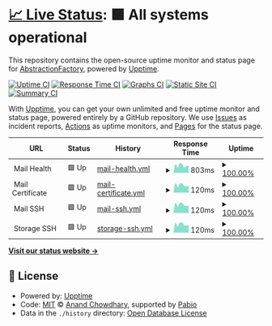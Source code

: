 # [📈 Live Status](https://abstractionfactory.github.io/monitoring): <!--live status--> **🟩 All systems operational**

This repository contains the open-source uptime monitor and status page for [AbstractionFactory](https://abstractionfactory.github.io/monitoring), powered by [Upptime](https://github.com/upptime/upptime).

[![Uptime CI](https://github.com/abstractionfactory/monitoring/workflows/Uptime%20CI/badge.svg)](https://github.com/abstractionfactory/monitoring/actions?query=workflow%3A%22Uptime+CI%22)
[![Response Time CI](https://github.com/abstractionfactory/monitoring/workflows/Response%20Time%20CI/badge.svg)](https://github.com/abstractionfactory/monitoring/actions?query=workflow%3A%22Response+Time+CI%22)
[![Graphs CI](https://github.com/abstractionfactory/monitoring/workflows/Graphs%20CI/badge.svg)](https://github.com/abstractionfactory/monitoring/actions?query=workflow%3A%22Graphs+CI%22)
[![Static Site CI](https://github.com/abstractionfactory/monitoring/workflows/Static%20Site%20CI/badge.svg)](https://github.com/abstractionfactory/monitoring/actions?query=workflow%3A%22Static+Site+CI%22)
[![Summary CI](https://github.com/abstractionfactory/monitoring/workflows/Summary%20CI/badge.svg)](https://github.com/abstractionfactory/monitoring/actions?query=workflow%3A%22Summary+CI%22)

With [Upptime](https://upptime.js.org), you can get your own unlimited and free uptime monitor and status page, powered entirely by a GitHub repository. We use [Issues](https://github.com/abstractionfactory/monitoring/issues) as incident reports, [Actions](https://github.com/abstractionfactory/monitoring/actions) as uptime monitors, and [Pages](https://abstractionfactory.github.io/monitoring) for the status page.

<!--start: status pages-->
<!-- This summary is generated by Upptime (https://github.com/upptime/upptime) -->
<!-- Do not edit this manually, your changes will be overwritten -->
<!-- prettier-ignore -->
| URL | Status | History | Response Time | Uptime |
| --- | ------ | ------- | ------------- | ------ |
| <img alt="" src="https://icons.duckduckgo.com/ip3/null.ico" height="13"> Mail Health | 🟩 Up | [mail-health.yml](https://github.com/abstractionfactory/monitoring/commits/HEAD/history/mail-health.yml) | <details><summary><img alt="Response time graph" src="./graphs/mail-health/response-time-week.png" height="20"> 803ms</summary><br><a href="https://abstractionfactory.github.io/monitoring/history/mail-health"><img alt="Response time 837" src="https://img.shields.io/endpoint?url=https%3A%2F%2Fraw.githubusercontent.com%2Fabstractionfactory%2Fmonitoring%2FHEAD%2Fapi%2Fmail-health%2Fresponse-time.json"></a><br><a href="https://abstractionfactory.github.io/monitoring/history/mail-health"><img alt="24-hour response time 609" src="https://img.shields.io/endpoint?url=https%3A%2F%2Fraw.githubusercontent.com%2Fabstractionfactory%2Fmonitoring%2FHEAD%2Fapi%2Fmail-health%2Fresponse-time-day.json"></a><br><a href="https://abstractionfactory.github.io/monitoring/history/mail-health"><img alt="7-day response time 803" src="https://img.shields.io/endpoint?url=https%3A%2F%2Fraw.githubusercontent.com%2Fabstractionfactory%2Fmonitoring%2FHEAD%2Fapi%2Fmail-health%2Fresponse-time-week.json"></a><br><a href="https://abstractionfactory.github.io/monitoring/history/mail-health"><img alt="30-day response time 837" src="https://img.shields.io/endpoint?url=https%3A%2F%2Fraw.githubusercontent.com%2Fabstractionfactory%2Fmonitoring%2FHEAD%2Fapi%2Fmail-health%2Fresponse-time-month.json"></a><br><a href="https://abstractionfactory.github.io/monitoring/history/mail-health"><img alt="1-year response time 837" src="https://img.shields.io/endpoint?url=https%3A%2F%2Fraw.githubusercontent.com%2Fabstractionfactory%2Fmonitoring%2FHEAD%2Fapi%2Fmail-health%2Fresponse-time-year.json"></a></details> | <details><summary><a href="https://abstractionfactory.github.io/monitoring/history/mail-health">100.00%</a></summary><a href="https://abstractionfactory.github.io/monitoring/history/mail-health"><img alt="All-time uptime 100.00%" src="https://img.shields.io/endpoint?url=https%3A%2F%2Fraw.githubusercontent.com%2Fabstractionfactory%2Fmonitoring%2FHEAD%2Fapi%2Fmail-health%2Fuptime.json"></a><br><a href="https://abstractionfactory.github.io/monitoring/history/mail-health"><img alt="24-hour uptime 100.00%" src="https://img.shields.io/endpoint?url=https%3A%2F%2Fraw.githubusercontent.com%2Fabstractionfactory%2Fmonitoring%2FHEAD%2Fapi%2Fmail-health%2Fuptime-day.json"></a><br><a href="https://abstractionfactory.github.io/monitoring/history/mail-health"><img alt="7-day uptime 100.00%" src="https://img.shields.io/endpoint?url=https%3A%2F%2Fraw.githubusercontent.com%2Fabstractionfactory%2Fmonitoring%2FHEAD%2Fapi%2Fmail-health%2Fuptime-week.json"></a><br><a href="https://abstractionfactory.github.io/monitoring/history/mail-health"><img alt="30-day uptime 100.00%" src="https://img.shields.io/endpoint?url=https%3A%2F%2Fraw.githubusercontent.com%2Fabstractionfactory%2Fmonitoring%2FHEAD%2Fapi%2Fmail-health%2Fuptime-month.json"></a><br><a href="https://abstractionfactory.github.io/monitoring/history/mail-health"><img alt="1-year uptime 100.00%" src="https://img.shields.io/endpoint?url=https%3A%2F%2Fraw.githubusercontent.com%2Fabstractionfactory%2Fmonitoring%2FHEAD%2Fapi%2Fmail-health%2Fuptime-year.json"></a></details>
| <img alt="" src="https://icons.duckduckgo.com/ip3/null.ico" height="13"> Mail Certificate | 🟩 Up | [mail-certificate.yml](https://github.com/abstractionfactory/monitoring/commits/HEAD/history/mail-certificate.yml) | <details><summary><img alt="Response time graph" src="./graphs/mail-certificate/response-time-week.png" height="20"> 120ms</summary><br><a href="https://abstractionfactory.github.io/monitoring/history/mail-certificate"><img alt="Response time 127" src="https://img.shields.io/endpoint?url=https%3A%2F%2Fraw.githubusercontent.com%2Fabstractionfactory%2Fmonitoring%2FHEAD%2Fapi%2Fmail-certificate%2Fresponse-time.json"></a><br><a href="https://abstractionfactory.github.io/monitoring/history/mail-certificate"><img alt="24-hour response time 95" src="https://img.shields.io/endpoint?url=https%3A%2F%2Fraw.githubusercontent.com%2Fabstractionfactory%2Fmonitoring%2FHEAD%2Fapi%2Fmail-certificate%2Fresponse-time-day.json"></a><br><a href="https://abstractionfactory.github.io/monitoring/history/mail-certificate"><img alt="7-day response time 120" src="https://img.shields.io/endpoint?url=https%3A%2F%2Fraw.githubusercontent.com%2Fabstractionfactory%2Fmonitoring%2FHEAD%2Fapi%2Fmail-certificate%2Fresponse-time-week.json"></a><br><a href="https://abstractionfactory.github.io/monitoring/history/mail-certificate"><img alt="30-day response time 127" src="https://img.shields.io/endpoint?url=https%3A%2F%2Fraw.githubusercontent.com%2Fabstractionfactory%2Fmonitoring%2FHEAD%2Fapi%2Fmail-certificate%2Fresponse-time-month.json"></a><br><a href="https://abstractionfactory.github.io/monitoring/history/mail-certificate"><img alt="1-year response time 127" src="https://img.shields.io/endpoint?url=https%3A%2F%2Fraw.githubusercontent.com%2Fabstractionfactory%2Fmonitoring%2FHEAD%2Fapi%2Fmail-certificate%2Fresponse-time-year.json"></a></details> | <details><summary><a href="https://abstractionfactory.github.io/monitoring/history/mail-certificate">100.00%</a></summary><a href="https://abstractionfactory.github.io/monitoring/history/mail-certificate"><img alt="All-time uptime 100.00%" src="https://img.shields.io/endpoint?url=https%3A%2F%2Fraw.githubusercontent.com%2Fabstractionfactory%2Fmonitoring%2FHEAD%2Fapi%2Fmail-certificate%2Fuptime.json"></a><br><a href="https://abstractionfactory.github.io/monitoring/history/mail-certificate"><img alt="24-hour uptime 100.00%" src="https://img.shields.io/endpoint?url=https%3A%2F%2Fraw.githubusercontent.com%2Fabstractionfactory%2Fmonitoring%2FHEAD%2Fapi%2Fmail-certificate%2Fuptime-day.json"></a><br><a href="https://abstractionfactory.github.io/monitoring/history/mail-certificate"><img alt="7-day uptime 100.00%" src="https://img.shields.io/endpoint?url=https%3A%2F%2Fraw.githubusercontent.com%2Fabstractionfactory%2Fmonitoring%2FHEAD%2Fapi%2Fmail-certificate%2Fuptime-week.json"></a><br><a href="https://abstractionfactory.github.io/monitoring/history/mail-certificate"><img alt="30-day uptime 100.00%" src="https://img.shields.io/endpoint?url=https%3A%2F%2Fraw.githubusercontent.com%2Fabstractionfactory%2Fmonitoring%2FHEAD%2Fapi%2Fmail-certificate%2Fuptime-month.json"></a><br><a href="https://abstractionfactory.github.io/monitoring/history/mail-certificate"><img alt="1-year uptime 100.00%" src="https://img.shields.io/endpoint?url=https%3A%2F%2Fraw.githubusercontent.com%2Fabstractionfactory%2Fmonitoring%2FHEAD%2Fapi%2Fmail-certificate%2Fuptime-year.json"></a></details>
| <img alt="" src="https://icons.duckduckgo.com/ip3/null.ico" height="13"> Mail SSH | 🟩 Up | [mail-ssh.yml](https://github.com/abstractionfactory/monitoring/commits/HEAD/history/mail-ssh.yml) | <details><summary><img alt="Response time graph" src="./graphs/mail-ssh/response-time-week.png" height="20"> 120ms</summary><br><a href="https://abstractionfactory.github.io/monitoring/history/mail-ssh"><img alt="Response time 125" src="https://img.shields.io/endpoint?url=https%3A%2F%2Fraw.githubusercontent.com%2Fabstractionfactory%2Fmonitoring%2FHEAD%2Fapi%2Fmail-ssh%2Fresponse-time.json"></a><br><a href="https://abstractionfactory.github.io/monitoring/history/mail-ssh"><img alt="24-hour response time 94" src="https://img.shields.io/endpoint?url=https%3A%2F%2Fraw.githubusercontent.com%2Fabstractionfactory%2Fmonitoring%2FHEAD%2Fapi%2Fmail-ssh%2Fresponse-time-day.json"></a><br><a href="https://abstractionfactory.github.io/monitoring/history/mail-ssh"><img alt="7-day response time 120" src="https://img.shields.io/endpoint?url=https%3A%2F%2Fraw.githubusercontent.com%2Fabstractionfactory%2Fmonitoring%2FHEAD%2Fapi%2Fmail-ssh%2Fresponse-time-week.json"></a><br><a href="https://abstractionfactory.github.io/monitoring/history/mail-ssh"><img alt="30-day response time 125" src="https://img.shields.io/endpoint?url=https%3A%2F%2Fraw.githubusercontent.com%2Fabstractionfactory%2Fmonitoring%2FHEAD%2Fapi%2Fmail-ssh%2Fresponse-time-month.json"></a><br><a href="https://abstractionfactory.github.io/monitoring/history/mail-ssh"><img alt="1-year response time 125" src="https://img.shields.io/endpoint?url=https%3A%2F%2Fraw.githubusercontent.com%2Fabstractionfactory%2Fmonitoring%2FHEAD%2Fapi%2Fmail-ssh%2Fresponse-time-year.json"></a></details> | <details><summary><a href="https://abstractionfactory.github.io/monitoring/history/mail-ssh">100.00%</a></summary><a href="https://abstractionfactory.github.io/monitoring/history/mail-ssh"><img alt="All-time uptime 100.00%" src="https://img.shields.io/endpoint?url=https%3A%2F%2Fraw.githubusercontent.com%2Fabstractionfactory%2Fmonitoring%2FHEAD%2Fapi%2Fmail-ssh%2Fuptime.json"></a><br><a href="https://abstractionfactory.github.io/monitoring/history/mail-ssh"><img alt="24-hour uptime 100.00%" src="https://img.shields.io/endpoint?url=https%3A%2F%2Fraw.githubusercontent.com%2Fabstractionfactory%2Fmonitoring%2FHEAD%2Fapi%2Fmail-ssh%2Fuptime-day.json"></a><br><a href="https://abstractionfactory.github.io/monitoring/history/mail-ssh"><img alt="7-day uptime 100.00%" src="https://img.shields.io/endpoint?url=https%3A%2F%2Fraw.githubusercontent.com%2Fabstractionfactory%2Fmonitoring%2FHEAD%2Fapi%2Fmail-ssh%2Fuptime-week.json"></a><br><a href="https://abstractionfactory.github.io/monitoring/history/mail-ssh"><img alt="30-day uptime 100.00%" src="https://img.shields.io/endpoint?url=https%3A%2F%2Fraw.githubusercontent.com%2Fabstractionfactory%2Fmonitoring%2FHEAD%2Fapi%2Fmail-ssh%2Fuptime-month.json"></a><br><a href="https://abstractionfactory.github.io/monitoring/history/mail-ssh"><img alt="1-year uptime 100.00%" src="https://img.shields.io/endpoint?url=https%3A%2F%2Fraw.githubusercontent.com%2Fabstractionfactory%2Fmonitoring%2FHEAD%2Fapi%2Fmail-ssh%2Fuptime-year.json"></a></details>
| <img alt="" src="https://icons.duckduckgo.com/ip3/null.ico" height="13"> Storage SSH | 🟩 Up | [storage-ssh.yml](https://github.com/abstractionfactory/monitoring/commits/HEAD/history/storage-ssh.yml) | <details><summary><img alt="Response time graph" src="./graphs/storage-ssh/response-time-week.png" height="20"> 120ms</summary><br><a href="https://abstractionfactory.github.io/monitoring/history/storage-ssh"><img alt="Response time 127" src="https://img.shields.io/endpoint?url=https%3A%2F%2Fraw.githubusercontent.com%2Fabstractionfactory%2Fmonitoring%2FHEAD%2Fapi%2Fstorage-ssh%2Fresponse-time.json"></a><br><a href="https://abstractionfactory.github.io/monitoring/history/storage-ssh"><img alt="24-hour response time 94" src="https://img.shields.io/endpoint?url=https%3A%2F%2Fraw.githubusercontent.com%2Fabstractionfactory%2Fmonitoring%2FHEAD%2Fapi%2Fstorage-ssh%2Fresponse-time-day.json"></a><br><a href="https://abstractionfactory.github.io/monitoring/history/storage-ssh"><img alt="7-day response time 120" src="https://img.shields.io/endpoint?url=https%3A%2F%2Fraw.githubusercontent.com%2Fabstractionfactory%2Fmonitoring%2FHEAD%2Fapi%2Fstorage-ssh%2Fresponse-time-week.json"></a><br><a href="https://abstractionfactory.github.io/monitoring/history/storage-ssh"><img alt="30-day response time 127" src="https://img.shields.io/endpoint?url=https%3A%2F%2Fraw.githubusercontent.com%2Fabstractionfactory%2Fmonitoring%2FHEAD%2Fapi%2Fstorage-ssh%2Fresponse-time-month.json"></a><br><a href="https://abstractionfactory.github.io/monitoring/history/storage-ssh"><img alt="1-year response time 127" src="https://img.shields.io/endpoint?url=https%3A%2F%2Fraw.githubusercontent.com%2Fabstractionfactory%2Fmonitoring%2FHEAD%2Fapi%2Fstorage-ssh%2Fresponse-time-year.json"></a></details> | <details><summary><a href="https://abstractionfactory.github.io/monitoring/history/storage-ssh">100.00%</a></summary><a href="https://abstractionfactory.github.io/monitoring/history/storage-ssh"><img alt="All-time uptime 100.00%" src="https://img.shields.io/endpoint?url=https%3A%2F%2Fraw.githubusercontent.com%2Fabstractionfactory%2Fmonitoring%2FHEAD%2Fapi%2Fstorage-ssh%2Fuptime.json"></a><br><a href="https://abstractionfactory.github.io/monitoring/history/storage-ssh"><img alt="24-hour uptime 100.00%" src="https://img.shields.io/endpoint?url=https%3A%2F%2Fraw.githubusercontent.com%2Fabstractionfactory%2Fmonitoring%2FHEAD%2Fapi%2Fstorage-ssh%2Fuptime-day.json"></a><br><a href="https://abstractionfactory.github.io/monitoring/history/storage-ssh"><img alt="7-day uptime 100.00%" src="https://img.shields.io/endpoint?url=https%3A%2F%2Fraw.githubusercontent.com%2Fabstractionfactory%2Fmonitoring%2FHEAD%2Fapi%2Fstorage-ssh%2Fuptime-week.json"></a><br><a href="https://abstractionfactory.github.io/monitoring/history/storage-ssh"><img alt="30-day uptime 100.00%" src="https://img.shields.io/endpoint?url=https%3A%2F%2Fraw.githubusercontent.com%2Fabstractionfactory%2Fmonitoring%2FHEAD%2Fapi%2Fstorage-ssh%2Fuptime-month.json"></a><br><a href="https://abstractionfactory.github.io/monitoring/history/storage-ssh"><img alt="1-year uptime 100.00%" src="https://img.shields.io/endpoint?url=https%3A%2F%2Fraw.githubusercontent.com%2Fabstractionfactory%2Fmonitoring%2FHEAD%2Fapi%2Fstorage-ssh%2Fuptime-year.json"></a></details>

<!--end: status pages-->

[**Visit our status website →**](https://abstractionfactory.github.io/monitoring)

## 📄 License

- Powered by: [Upptime](https://github.com/upptime/upptime)
- Code: [MIT](./LICENSE) © [Anand Chowdhary](https://anandchowdhary.com), supported by [Pabio](https://pabio.com)
- Data in the `./history` directory: [Open Database License](https://opendatacommons.org/licenses/odbl/1-0/)
